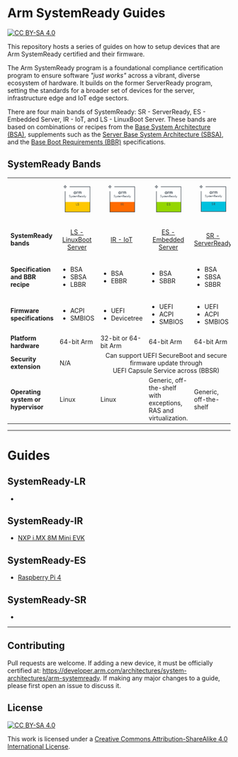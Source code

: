 # Arm SystemReady Guides
[![CC BY-SA 4.0][cc-by-sa-shield]][cc-by-sa]

This repository hosts a series of guides on how to setup devices that are
Arm SystemReady certified and their firmware.

The Arm SystemReady program is a foundational compliance certification program
to ensure software *"just works"* across a vibrant, diverse ecosystem of
hardware. It builds on the former ServerReady program, setting the standards for
a broader set of devices for the server, infrastructure edge and IoT edge
sectors.

There are four main bands of SystemReady: SR - ServerReady, ES - Embedded Server,
IR - IoT, and LS - LinuxBoot Server. These bands are based on combinations or
recipes from the
[Base System Architecture (BSA)](https://developer.arm.com/architectures/system-architectures/arm-systemready/specifications#bsa),
supplements such as the
[Server Base System Architecture (SBSA)](https://developer.arm.com/architectures/system-architectures/arm-systemready/specifications#sbsa),
and the
[Base Boot Requirements (BBR)](https://developer.arm.com/architectures/system-architectures/arm-systemready/specifications#bbr)
specifications.

## SystemReady Bands


<table>
  <tbody>
    <tr>
        <td>&nbsp;</td>
        <td>
        <p align="center"><img alt="Arm SystemReady LS certified" src="_assets/systemready_icons/ls.png" style="height: 61px; width: 60px;"></p>
        </td>
        <td>
        <p align="center"><img alt="Arm SystemReady IR certified" src="_assets/systemready_icons/ir.png" style="height: 61px; width: 60px;"></p>
        </td>
        <td>
        <p align="center"><img alt="Arm SystemReady ES certified" src="_assets/systemready_icons/es.png" style="height: 61px; width: 60px;"></p>
        </td>
        <td>
        <p align="center"><img alt="Arm SystemReady SR certified" src="_assets/systemready_icons/sr.png" style="height: 60px; width: 60px;"></p>
        </td>
    </tr>
    <tr>
        <td><strong>SystemReady bands</strong></td>
        <td>
        <p align="center"><a href="https://developer.arm.com//architectures/system-architectures/arm-systemready/ls">LS - LinuxBoot Server</a></p>
        </td>
        <td>
        <p align="center"><a href="https://developer.arm.com//architectures/system-architectures/arm-systemready/ir">IR - IoT</a></p>
        </td>
        <td>
        <p align="center"><a href="https://developer.arm.com//architectures/system-architectures/arm-systemready/es">ES - Embedded Server</a></p>
        </td>
        <td>
        <p align="center"><a href="https://developer.arm.com//architectures/system-architectures/arm-systemready/sr">SR - ServerReady</a></p>
        </td>
    </tr>
    <tr>
        <td><strong>Specification and BBR recipe</strong></td>
        <td>
        <ul>
            <li>BSA</li>
            <li>SBSA</li>
            <li>LBBR</li>
        </ul>
        </td>
        <td>
        <ul>
            <li>BSA</li>
            <li>EBBR</li>
        </ul>
        </td>
        <td>
        <ul>
            <li>BSA</li>
            <li>SBBR</li>
        </ul>
        </td>
        <td>
        <ul>
            <li>BSA</li>
            <li>SBSA</li>
            <li>SBBR</li>
        </ul>
        </td>
    </tr>
    <tr>
        <td><strong>Firmware specifications</strong></td>
        <td>
        <ul>
            <li>ACPI</li>
            <li>SMBIOS</li>
        </ul>
        </td>
        <td>
        <ul>
            <li>UEFI</li>
            <li>Devicetree</li>
        </ul>
        </td>
        <td>
        <ul>
            <li>UEFI</li>
            <li>ACPI</li>
            <li>SMBIOS</li>
        </ul>
        </td>
        <td>
        <ul>
            <li>UEFI</li>
            <li>ACPI</li>
            <li>SMBIOS</li>
        </ul>
        </td>
    </tr>
    <tr>
        <td><strong>Platform hardware</strong></td>
        <td>64-bit Arm</td>
        <td>32-bit or 64-bit Arm</td>
        <td>64-bit Arm</td>
        <td>64-bit Arm</td>
    </tr>
    <tr>
        <td><strong>Security extension</strong></td>
        <td>N/A</td>
        <td colspan="3" style="text-align: center;">Can support UEFI SecureBoot and secure firmware update through <br>
        UEFI Capsule Service across (BBSR)</td>
    </tr>
    <tr>
        <td><strong>Operating system or hypervisor</strong></td>
        <td>Linux</td>
        <td>Linux</td>
        <td>Generic, off-the-shelf with<br>
        exceptions, RAS and<br>
        virtualization.</td>
        <td>Generic, off-the-shelf</td>
    </tr>
  </tbody>
</table>

---
# Guides
## SystemReady-LR
-
## SystemReady-IR
- [NXP i.MX 8M Mini EVK](NXP/i.mx_8m_mini_EVK/readme.md)
## SystemReady-ES
- [Raspberry Pi 4](Raspberry%20Pi/Raspberry%20Pi%204/readme.md)
## SystemReady-SR
-

---

## Contributing
Pull requests are welcome. If adding a new device, it must be officially certified at: https://developer.arm.com/architectures/system-architectures/arm-systemready. If making any major changes to a guide, please first open an issue to discuss it.

## License
[![CC BY-SA 4.0][cc-by-sa-image]][cc-by-sa]

This work is licensed under a
[Creative Commons Attribution-ShareAlike 4.0 International License][cc-by-sa].


[cc-by-sa]: http://creativecommons.org/licenses/by-sa/4.0/
[cc-by-sa-image]: https://licensebuttons.net/l/by-sa/4.0/88x31.png
[cc-by-sa-shield]: https://img.shields.io/badge/License-CC%20BY--SA%204.0-lightgrey.svg